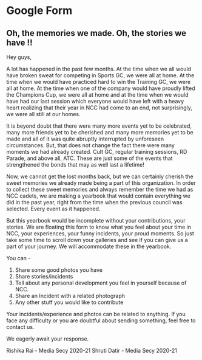# Google Form

## Oh, the memories we made. Oh, the stories we have !!

Hey guys,

A lot has happened in the past few months. At the time when we all would have broken sweat for competing in Sports GC, we were all at home. At the time when we would have practiced hard to win the Training GC, we were all at home. At the time when one of the company would have proudly lifted the Champions Cup, we were all at home and at the time when we would have had our last session which everyone would have left with a heavy heart realizing that their year in NCC had come to an end, not surprisingly, we were all still at our homes. 

It is beyond doubt that there were many more events yet to be celebrated, many more friends yet to be cherished and many more memories yet to be made and all of it was quite abruptly interrupted by unforeseen circumstances. But, that does not change the fact there were many moments we had already created. Cult GC, regular training sessions, RD Parade, and above all, ATC. These are just some of the events that strengthened the bonds that may as well last a lifetime!

Now, we cannot get the lost months back, but we can certainly cherish the sweet memories we already made being a part of this organization. In order to collect these sweet memories and always remember the time we had as NCC cadets, we are making a yearbook that would contain everything we did in the past year, right from the time when the previous council was selected. Every event as it happened.

But this yearbook would be incomplete without your contributions, your stories. We are floating this form to know what you feel about your time in NCC, your experiences, your funny incidents, your proud moments. So just take some time to scroll down your galleries and see if you can give us a part of your journey. We will accommodate these in the yearbook.

You can - 

1.  Share some good photos you have 
2.  Share stories/incidents
3.  Tell about any personal development you feel in yourself because of NCC.
4.  Share an Incident with a related photograph
5.  Any other stuff you would like to contribute

Your incidents/experience and photos can be related to anything. 
If you face any difficulty or you are doubtful about sending something, feel free to contact us.

We eagerly await your response.

Rishika Rai - Media Secy 2020-21
Shruti Datir -  Media Secy 2020-21
